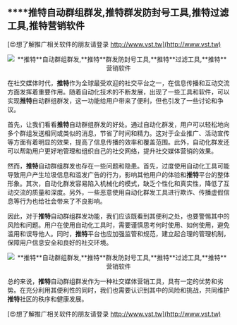 ## ****推特**自动群组群发,**推特**群发防封号工具,**推特**过滤工具,**推特**营销软件**

[😍想了解推广相关软件的朋友请登录 http://www.vst.tw](http://www.vst.tw)

 <center><img src="https://vst.tw/MP4/tuiguang/png/3.png" alt="**推特**自动群组群发,**推特**群发防封号工具,**推特**过滤工具,**推特**营销软件"></center>

在社交媒体时代，**推特**作为全球最受欢迎的社交平台之一，在信息传播和互动交流方面发挥着重要作用。随着自动化技术的不断发展，出现了一些工具和软件，可以实现**推特**自动群组群发，这一功能给用户带来了便利，但也引发了一些讨论和争议。

首先，让我们看看**推特**自动群组群发的好处。通过自动化群发，用户可以轻松地向多个群组发送相同或类似的消息，节省了时间和精力。这对于企业推广、活动宣传等方面有着明显的效果，提高了信息传播的效率和覆盖范围。此外，自动化群发还可以帮助用户更好地管理和组织自己的社交网络，提升社交媒体营销的效果。

然而，**推特**自动群组群发也存在一些问题和隐患。首先，过度使用自动化工具可能导致用户产生垃圾信息和滥发广告的行为，影响其他用户的体验和**推特**平台的整体形象。其次，自动化群发容易陷入机械化的模式，缺乏个性化和真实性，降低了互动交流的质量和深度。另外，一些恶意使用自动化群发工具进行欺诈、传播虚假信息等行为也给社会带来了不良影响。

因此，对于**推特**自动群组群发功能，我们应该既看到其便利之处，也要警惕其中的风险和问题。用户在使用自动化工具时，需要谨慎思考何时使用、如何使用，避免滥用和误导他人。同时，**推特**平台也应加强监管和规范，建立起合理的管理机制，保障用户信息安全和良好的社交环境。

 <center><img src="https://vst.tw/MP4/tuiguang/png/8.png" alt="**推特**自动群组群发,**推特**群发防封号工具,**推特**过滤工具,**推特**营销软件"></center>

总的来说，**推特**自动群组群发作为一种社交媒体营销工具，具有一定的优势和劣势。在充分利用其便利性的同时，我们也需要认识到其中的风险和挑战，共同维护**推特**社区的秩序和健康发展。

[😍想了解推广相关软件的朋友请登录 http://www.vst.tw](http://www.vst.tw)



